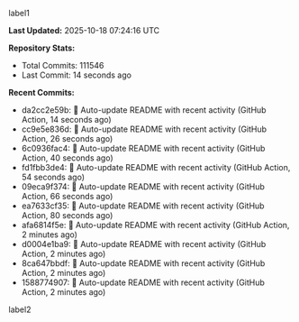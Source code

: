 
label1 
<!-- ACTIVITY_START -->
**Last Updated:** 2025-10-18 07:24:16 UTC

**Repository Stats:**
- Total Commits: 111546
- Last Commit: 14 seconds ago

**Recent Commits:**
- da2cc2e59b: 🤖 Auto-update README with recent activity (GitHub Action, 14 seconds ago)
- cc9e5e836d: 🤖 Auto-update README with recent activity (GitHub Action, 26 seconds ago)
- 6c0936fac4: 🤖 Auto-update README with recent activity (GitHub Action, 40 seconds ago)
- fd1fbb3de4: 🤖 Auto-update README with recent activity (GitHub Action, 54 seconds ago)
- 09eca9f374: 🤖 Auto-update README with recent activity (GitHub Action, 66 seconds ago)
- ea7633cf35: 🤖 Auto-update README with recent activity (GitHub Action, 80 seconds ago)
- afa6814f5e: 🤖 Auto-update README with recent activity (GitHub Action, 2 minutes ago)
- d0004e1ba9: 🤖 Auto-update README with recent activity (GitHub Action, 2 minutes ago)
- 8ca647bbdf: 🤖 Auto-update README with recent activity (GitHub Action, 2 minutes ago)
- 1588774907: 🤖 Auto-update README with recent activity (GitHub Action, 2 minutes ago)
<!-- ACTIVITY_END -->

label2
